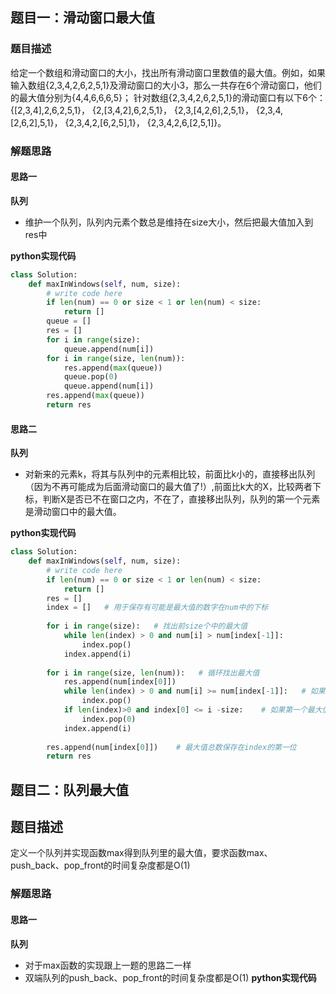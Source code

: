 ## 题目一：滑动窗口最大值
### 题目描述
给定一个数组和滑动窗口的大小，找出所有滑动窗口里数值的最大值。例如，如果输入数组{2,3,4,2,6,2,5,1}及滑动窗口的大小3，那么一共存在6个滑动窗口，他们的最大值分别为{4,4,6,6,6,5}； 针对数组{2,3,4,2,6,2,5,1}的滑动窗口有以下6个： {[2,3,4],2,6,2,5,1}， {2,[3,4,2],6,2,5,1}， {2,3,[4,2,6],2,5,1}， {2,3,4,[2,6,2],5,1}， {2,3,4,2,[6,2,5],1}， {2,3,4,2,6,[2,5,1]}。
### 解题思路
#### 思路一
**队列**
- 维护一个队列，队列内元素个数总是维持在size大小，然后把最大值加入到res中

**python实现代码**
```python
class Solution:
    def maxInWindows(self, num, size):
        # write code here
        if len(num) == 0 or size < 1 or len(num) < size:
            return []
        queue = []
        res = []
        for i in range(size):
            queue.append(num[i])
        for i in range(size, len(num)):
            res.append(max(queue))
            queue.pop(0)
            queue.append(num[i])
        res.append(max(queue))
        return res
```

#### 思路二
**队列**
- 对新来的元素k，将其与队列中的元素相比较，前面比k小的，直接移出队列（因为不再可能成为后面滑动窗口的最大值了!）,前面比k大的X，比较两者下标，判断X是否已不在窗口之内，不在了，直接移出队列，队列的第一个元素是滑动窗口中的最大值。

**python实现代码**
```python
class Solution:
    def maxInWindows(self, num, size):
        # write code here
        if len(num) == 0 or size < 1 or len(num) < size:
            return []
        res = []  
        index = []   # 用于保存有可能是最大值的数字在num中的下标
        
        for i in range(size):   # 找出前size个中的最大值
            while len(index) > 0 and num[i] > num[index[-1]]:
                index.pop()
            index.append(i)
            
        for i in range(size, len(num)):   # 循环找出最大值
            res.append(num[index[0]])   
            while len(index) > 0 and num[i] >= num[index[-1]]:   # 如果后面出现的数字比前一个大，则删除前一个
                index.pop()
            if len(index)>0 and index[0] <= i -size:    # 如果第一个最大值已经不在窗口的范围之内，则删去
                index.pop(0)
            index.append(i)
            
        res.append(num[index[0]])    # 最大值总数保存在index的第一位
        return res
```
## 题目二：队列最大值
## 题目描述
定义一个队列并实现函数max得到队列里的最大值，要求函数max、push_back、pop_front的时间复杂度都是O(1)
### 解题思路
#### 思路一
**队列**
-  对于max函数的实现跟上一题的思路二一样
-  双端队列的push_back、pop_front的时间复杂度都是O(1)
**python实现代码**
```python

```
